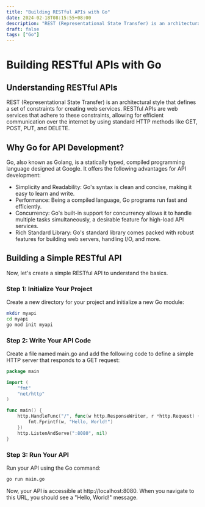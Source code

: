 ```yaml
---
title: "Building RESTful APIs with Go"
date: 2024-02-18T08:15:55+08:00
description: "REST (Representational State Transfer) is an architectural style that defines a set of constraints for creating web services..."
draft: false 
tags: ["Go"]
---
```

# Building RESTful APIs with Go

## Understanding RESTful APIs
REST (Representational State Transfer) is an architectural style that defines a set of constraints for creating web services. RESTful APIs are web services that adhere to these constraints, allowing for efficient communication over the internet by using standard HTTP methods like GET, POST, PUT, and DELETE.

## Why Go for API Development?
Go, also known as Golang, is a statically typed, compiled programming language designed at Google. It offers the following advantages for API development:

- Simplicity and Readability: Go's syntax is clean and concise, making it easy to learn and write.
- Performance: Being a compiled language, Go programs run fast and efficiently.
- Concurrency: Go's built-in support for concurrency allows it to handle multiple tasks simultaneously, a desirable feature for high-load API services.
- Rich Standard Library: Go's standard library comes packed with robust features for building web servers, handling I/O, and more.


## Building a Simple RESTful API
Now, let's create a simple RESTful API to understand the basics.

### Step 1: Initialize Your Project
Create a new directory for your project and initialize a new Go module:
```sh
mkdir myapi
cd myapi
go mod init myapi
```

### Step 2: Write Your API Code
Create a file named main.go and add the following code to define a simple HTTP server that responds to a GET request:
```go
package main

import (
    "fmt"
    "net/http"
)

func main() {
    http.HandleFunc("/", func(w http.ResponseWriter, r *http.Request) {
        fmt.Fprintf(w, "Hello, World!")
    })
    http.ListenAndServe(":8080", nil)
}
```
### Step 3: Run Your API
Run your API using the Go command:

```sh
go run main.go
```

Now, your API is accessible at http://localhost:8080. When you navigate to this URL, you should see a "Hello, World!" message.
